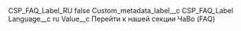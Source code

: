 <?xml version="1.0" encoding="UTF-8"?>
<CustomMetadata xmlns="http://soap.sforce.com/2006/04/metadata" xmlns:xsi="http://www.w3.org/2001/XMLSchema-instance" xmlns:xsd="http://www.w3.org/2001/XMLSchema">
    <label>CSP_FAQ_Label_RU</label>
    <protected>false</protected>
    <values>
        <field>Custom_metadata_label__c</field>
        <value xsi:type="xsd:string">CSP_FAQ_Label</value>
    </values>
    <values>
        <field>Language__c</field>
        <value xsi:type="xsd:string">ru</value>
    </values>
    <values>
        <field>Value__c</field>
        <value xsi:type="xsd:string">Перейти к нашей секции ЧаВо (FAQ)</value>
    </values>
</CustomMetadata>
